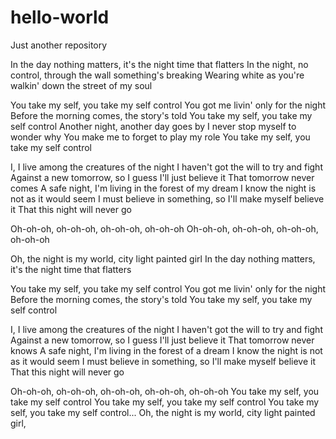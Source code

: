 # hello-world
Just another repository

In the day nothing matters, it's the night time that flatters
In the night, no control, through the wall something's breaking
Wearing white as you're walkin' down the street of my soul

You take my self, you take my self control
You got me livin' only for the night
Before the morning comes, the story's told
You take my self, you take my self control
Another night, another day goes by
I never stop myself to wonder why
You make me to forget to play my role
You take my self, you take my self control

I, I live among the creatures of the night
I haven't got the will to try and fight
Against a new tomorrow, so I guess I'll just believe it
That tomorrow never comes
A safe night, I'm living in the forest of my dream
I know the night is not as it would seem
I must believe in something, so I'll make myself believe it
That this night will never go

Oh-oh-oh, oh-oh-oh, oh-oh-oh, oh-oh-oh
Oh-oh-oh, oh-oh-oh, oh-oh-oh, oh-oh-oh

Oh, the night is my world, city light painted girl
In the day nothing matters, it's the night time that flatters

You take my self, you take my self control
You got me livin' only for the night
Before the morning comes, the story's told
You take my self, you take my self control

I, I live among the creatures of the night
I haven't got the will to try and fight
Against a new tomorrow, so I guess I'll just believe it
That tomorrow never knows
A safe night, I'm living in the forest of a dream
I know the night is not as it would seem
I must believe in something, so I'll make myself believe it
That this night will never go

Oh-oh-oh, oh-oh-oh, oh-oh-oh, oh-oh-oh, oh-oh-oh
You take my self, you take my self control
You take my self, you take my self control
You take my self, you take my self control...
Oh, the night is my world, city light painted girl,

